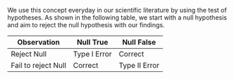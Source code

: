 We use this concept everyday in our scientific literature by using the test of hypotheses. As shown in the following table, we start with a null hypothesis and aim to reject the null hypothesis with our findings. 

| Observation | Null True         |   Null False     |
|---------------------|-----------      |----------|
| Reject Null         | Type I Error    | Correct  |
| Fail to reject Null | Correct | Type II Error    |